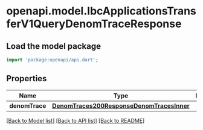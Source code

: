 # openapi.model.IbcApplicationsTransferV1QueryDenomTraceResponse

## Load the model package
```dart
import 'package:openapi/api.dart';
```

## Properties
Name | Type | Description | Notes
------------ | ------------- | ------------- | -------------
**denomTrace** | [**DenomTraces200ResponseDenomTracesInner**](DenomTraces200ResponseDenomTracesInner.md) |  | [optional] 

[[Back to Model list]](../README.md#documentation-for-models) [[Back to API list]](../README.md#documentation-for-api-endpoints) [[Back to README]](../README.md)


